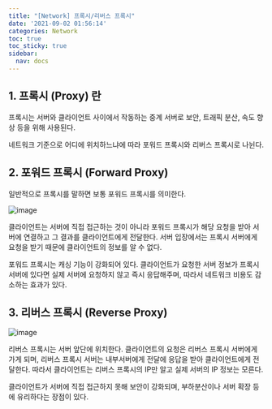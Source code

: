 ```yaml
---
title: "[Network] 프록시/리버스 프록시"
date: '2021-09-02 01:56:14'
categories: Network
toc: true
toc_sticky: true
sidebar:
  nav: docs
---
```

## 1. 프록시 (Proxy) 란

프록시는 서버와 클라이언트 사이에서 작동하는 중계 서버로 보안, 트래픽 분산, 속도 향상 등을 위해 사용된다.

네트워크 기준으로 어디에 위치하느냐에 따라 포워드 프록시와 리버스 프록시로 나뉜다.



## 2. 포워드 프록시 (Forward Proxy)

일반적으로 프록시를 말하면 보통 포워드 프록시를 의미한다.

![image](https://user-images.githubusercontent.com/60495897/131713934-6b4971c8-aed5-480e-b9d9-e06665efcb1d.png)

클라이언트는 서버에 직접 접근하는 것이 아니라 포워드 프록시가 해당 요청을 받아 서버에 연결하고 그 결과를 클라이언트에게 전달한다. 서버 입장에서는 프록시 서버에게 요청을 받기 때문에 클라이언트의 정보를 알 수 없다.

포워드 프록시는 캐싱 기능이 강화되어 있다. 클라이언트가 요청한 서버 정보가 프록시 서버에 있다면 실제 서버에 요청하지 않고 즉시 응답해주며, 따라서 네트워크 비용도 감소하는 효과가 있다.



## 3. 리버스 프록시 (Reverse Proxy)

![image](https://user-images.githubusercontent.com/60495897/131714889-4d5d602f-0248-419f-b3c3-98be703cf78e.png)

리버스 프록시는 서버 앞단에 위치한다. 클라이언트의 요청은 리버스 프록시 서버에게 가게 되며, 리버스 프록시 서버는 내부서버에게 전달에 응답을 받아 클라이언트에게 전달한다. 따라서 클라이언트는 리버스 프록시의 IP만 알고 실제 서버의 IP 정보는 모른다.

클라이언트가 서버에 직접 접근하지 못해 보안이 강화되며, 부하분산이나 서버 확장 등에 유리하다는 장점이 있다.